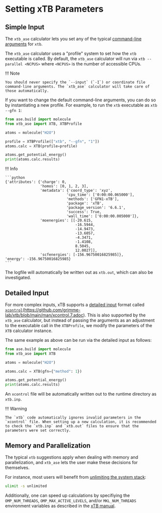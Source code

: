 # Setting xTB Parameters

## Simple Input

The `xtb_ase` calculator lets you set any of the typical [command-line arguments](https://xtb-docs.readthedocs.io/en/latest/commandline.html) for `xtb`.

The `xtb_ase` calculator uses a "profile" system to set how the `xtb` executable is called. By default, the `xtb_ase` calculator will run via `xtb --parallel <NCPUS>` where `<NCPUS>` is the number of accessible CPUs.

!!! Note

    You should never specify the `--input` (`-I`) or coordinate file command-line arguments. The `xtb_ase` calculator will take care of those automatically.

If you want to change the default command-line arguments, you can do so by instantiating a new profile. For example, to run the `xtb` executable as `xtb --gfn 1`:

```python
from ase.build import molecule
from xtb_ase import XTB, XTBProfile

atoms = molecule("H2O")

profile = XTBProfile(["xtb", "--gfn", "1"])
atoms.calc = XTB(profile=profile)

atoms.get_potential_energy()
print(atoms.calc.results)
```

!!! Info

    ```python
    {'attributes': {'charge': 0,
                    'homos': [0, 1, 2, 3],
                    'metadata': {'coord_type': 'xyz',
                                'cpu_time': ['0:00:00.065000'],
                                'methods': ['GFN1-xTB'],
                                'package': 'xTB',
                                'package_version': '6.6.1',
                                'success': True,
                                'wall_time': ['0:00:00.005000']},
                    'moenergies': [[-20.615,
                                    -16.5944,
                                    -14.9473,
                                    -13.6057,
                                    -4.3471,
                                    -1.4108,
                                    8.5045,
                                    12.0027]],
                    'scfenergies': [-156.96750016825985]},
    'energy': -156.96750016825985}
    ```

The logfile will automatically be written out as `xtb.out`, which can also be investigated.

## Detailed Input

For more complex inputs, xTB supports a [detailed input](https://xtb-docs.readthedocs.io/en/latest/xcontrol.html) format called [`xcontrol`]()(https://github.com/grimme-lab/xtb/blob/main/man/xcontrol.7.adoc). This is also supported by the `xtb_ase` calculator, but instead of passing the arguments as an adjustment to the executable call in the `XTBProfile`, we modify the parameters of the `XTB` calculator instance.

The same example as above can be run via the detailed input as follows:

```python
from ase.build import molecule
from xtb_ase import XTB

atoms = molecule("H2O")

atoms.calc = XTB(gfn={"method": 1})

atoms.get_potential_energy()
print(atoms.calc.results)
```

An `xcontrol` file will be automatically written out to the runtime directory as `xtb.inp`.

!!! Warning

    The `xtb` code automatically ignores invalid parameters in the `xcontrol` file. When setting up a new calculation, it is recommended to check the `xtb.inp` and `xtb.out` files to ensure that the parameters were set correctly.

## Memory and Parallelization

The typical `xtb` suggestions apply when dealing with memory and parallelization, and `xtb_ase` lets the user make these decisions for themselves.

For instance, most users will benefit from [unlimiting the system stack](https://xtb-docs.readthedocs.io/en/latest/setup.html#setting-up-xtb):

```bash
ulimit -s unlimited
```

Additionally, one can speed up calculations by specifiying the `OMP_NUM_THREADS`, `OMP_MAX_ACTIVE_LEVELS`, and/or `MKL_NUM_THREADS` environment variables as described in the [xTB manual](https://xtb-docs.readthedocs.io/en/latest/setup.html#parallelisation).
